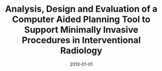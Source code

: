 ---
abstract: ''
authors:
- M Gobber
date: '2013-01-01'
featured: false
links:
- name: Publik
  url: https://publik.tuwien.ac.at/showentry.php?ID=226117&lang=2
publication_types:
- '7'
publishDate: '2013-01-01'
title: Analysis, Design and Evaluation of a Computer Aided Planning Tool to Support
  Minimally Invasive Procedures in Interventional Radiology
url_pdf: ''
---